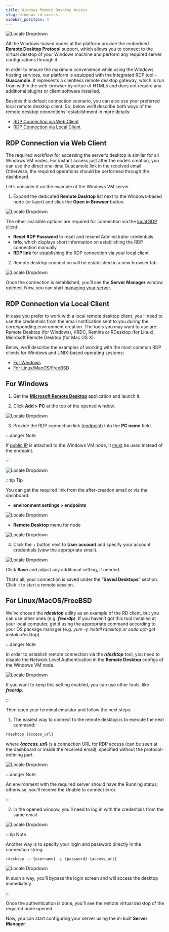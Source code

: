 ```yaml
---
title: Windows Remote Desktop Access
slug: windows-rd-access
sidebar_position: 4
---
```


<!-- ## Windows Remote Desktop Access -->

<div style={{
    display: 'grid',
    gridTemplateColumns: '0.15fr 1fr',
    gap: '10px'
}}>
<div style={{
    display: 'flex',
    alignItems: 'center',
    justifyContent: 'cetner',
}}>

![Locale Dropdown](./img/WindowsRDAccess/01-windows-rdp-access.png)

</div>

<div>

All the Windows-based nodes at the platform provide the embedded **Remote Desktop Protocol** support, which allows you to connect to the virtual desktop of your Windows machine and perform any required server configurations through it.

In order to ensure the maximum convenience while using the Windows hosting services, our platform is equipped with the integrated RDP tool - **Guacamole**. It represents a clientless remote desktop gateway, which is run from within the web-browser by virtue of HTML5 and does not require any additional plugins or client software installed.

</div>

</div>

Besides this default connection scenario, you can also use your preferred local remote desktop client. So, below we’ll describe both ways of the remote desktop connections' establishment in more details:

- [RDP Connection via Web Client](/windows-and-.NET/windows-rd-access#rdp-connection-via-web-client)
- [RDP Connection via Local Client](/windows-and-.NET/windows-rd-access#rdp-connection-via-local-client)

## RDP Connection via Web Client

The required workflow for accessing the server’s desktop is similar for all Windows VM nodes. For instant access just after the node’s creation, you can use the direct one-time Guacamole link in the received email. Otherwise, the required operations should be performed through the dashboard.

Let’s consider it on the example of the Windows VM server.

1. Expand the dedicated **Remote Desktop** list next to the Windows-based node (or layer) and click the **Open in Browser** button.

<div style={{
    display:'flex',
    justifyContent: 'center',
    margin: '0 0 1rem 0'
}}>

![Locale Dropdown](./img/WindowsRDAccess/02-remote-desktop-menu-in-dashboard.png)

</div>

The other available options are required for connection via the [local RDP client](/windows-and-.NET/windows-rd-access#rdp-connection-via-local-client):

- **Reset RDP Password** to reset and resend Administrator credentials
- **Info**, which displays short information on establishing the RDP connection manually
- **RDP link** for establishing the RDP connection via your local client

2. Remote desktop connection will be established in a new browser tab.

<div style={{
    display:'flex',
    justifyContent: 'center',
    margin: '0 0 1rem 0'
}}>

![Locale Dropdown](./img/WindowsRDAccess/03-remote-desktop-web-client-access.png)

</div>

Once the connection is established, you’ll see the **Server Manager** window opened. Now, you can start [managing your server](/windows-and-.NET/managing-server-roles-&-features).

## RDP Connection via Local Client

In case you prefer to work with a local remote desktop client, you’ll need to use the credentials from the email notification sent to you during the corresponding environment creation. The tools you may want to use are: Remote Desktop (for Windows), KRDC, Remina or RDesktop (for Linux), Microsoft Remote Desktop (for Mac OS X).

Below, we’ll describe the examples of working with the most common RDP clients for Windows and UNIX-based operating systems:

- [For Windows](/windows-and-.NET/windows-rd-access#for-windows)
- [For Linux/MacOS/FreeBSD](/windows-and-.NET/windows-rd-access#for-linuxmacosfreebsd)

## For Windows

1. Get the **[Microsoft Remote Desktop](https://apps.microsoft.com/detail/9WZDNCRFJ3PS?hl=en-us&gl=US#activetab=pivot:overviewtab)** application and launch it.

2. Click **Add > PC** at the top of the opened window.

<div style={{
    display:'flex',
    justifyContent: 'center',
    margin: '0 0 1rem 0'
}}>

![Locale Dropdown](./img/WindowsRDAccess/04-windows-remote-desktop-application.png)

</div>

3. Provide the RDP connection link ([endpoint](/application-setting/external-access-to-applications/endpoints)) into the **PC name** field.

:::danger Note

If [public IP](/application-setting/external-access-to-applications/public-ip) is attached to the Windows VM node, it <u>must</u> be used instead of the endpoint.

:::

<div style={{
    display:'flex',
    justifyContent: 'center',
    margin: '0 0 1rem 0'
}}>

![Locale Dropdown](./img/WindowsRDAccess/05-provide-rdp-connection-link.png)

</div>

:::tip Tip

You can get the required link from the after-creation email or via the dashboard:

- **environment settings > endpoints**

<div style={{
    display:'flex',
    justifyContent: 'center',
    margin: '0 0 1rem 0'
}}>

![Locale Dropdown](./img/WindowsRDAccess/06-windows-vm-rdp-endpoint.png)

</div>

- **Remote Desktop** menu for node

<div style={{
    display:'flex',
    justifyContent: 'center',
    margin: '0 0 1rem 0'
}}>

![Locale Dropdown](./img/WindowsRDAccess/07-windows-vm-rdp-link.png)

</div>

4. Click the + button next to **User account** and specify your account credentials (view the appropriate email).

<div style={{
    display:'flex',
    justifyContent: 'center',
    margin: '0 0 1rem 0'
}}>

![Locale Dropdown](./img/WindowsRDAccess/08-provide-windows-vm-access-credentials.png)

</div>

Click **Save** and adjust any additional setting, if needed.

That’s all, your connection is saved under the “**Saved Desktops**” section. Click it to start a remote session.

## For Linux/MacOS/FreeBSD

We’ve chosen the **_rdesktop_** utility as an example of the RD client, but you can use other ones (e.g. **_freerdp_**). If you haven’t got this tool installed at your local computer, get it using the appropriate command according to your OS package manager (e.g. _yum -y install rdesktop or sudo apt-get install rdesktop_).

:::danger Note

In order to establish remote connection via the **_rdesktop_** tool, you need to disable the Network Level Authentication in the **Remote Desktop** configs of the Windows VM node.

<div style={{
    display:'flex',
    justifyContent: 'center',
    margin: '0 0 1rem 0'
}}>

![Locale Dropdown](./img/WindowsRDAccess/09-disable-network-level-authentication.png)

</div>

If you want to keep this setting enabled, you can use other tools, like **_freerdp_**.

:::

Then open your terminal emulator and follow the next steps:

1. The easiest way to connect to the remote desktop is to execute the next command:

```bash
rdesktop {access_url}
```

where **_{access_url}_** is a connection URL for RDP access (can be seen at the dashboard or inside the received email), specified without the protocol-defining part.

<div style={{
    display:'flex',
    justifyContent: 'center',
    margin: '0 0 1rem 0'
}}>

![Locale Dropdown](./img/WindowsRDAccess/10-unix-rdp-access.png)

</div>

:::danger Note

An environment with the required server should have the Running status; otherwise, you’ll receive the Unable to connect error.

:::

2. In the opened window, you’ll need to log in with the credentials from the same email.

<div style={{
    display:'flex',
    justifyContent: 'center',
    margin: '0 0 1rem 0'
}}>

![Locale Dropdown](./img/WindowsRDAccess/11-unix-rdp-credentials.png)

</div>

:::tip Note

Another way is to specify your login and password directly in the connection string:

```bash
rdesktop -u {username} -p {password} {access_url}
```

<div style={{
    display:'flex',
    justifyContent: 'center',
    margin: '0 0 1rem 0'
}}>

![Locale Dropdown](./img/WindowsRDAccess/12-unix-connection-with-credentials.png)

</div>

In such a way, you’ll bypass the login screen and will access the desktop immediately.

:::

Once the authentication is done, you’ll see the remote virtual desktop of the required node opened.

Now, you can start configuring your server using the in-built **Server Manager**.
